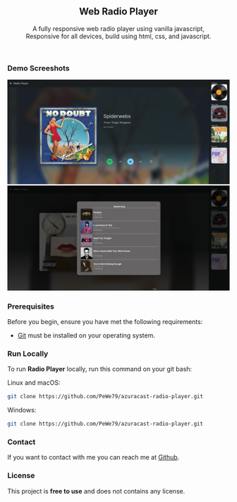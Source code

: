 <div align="center">
  <h2 align="center">Web Radio Player</h2>

  A fully responsive web radio player using vanilla javascript, <br />Responsive for all devices, build using html, css, and javascript.

  <!-- <a href="https://PeWe79.github.io/azuracast-radio-player/"><strong>➥ Live Demo</strong></a> -->

</div>

<br />

### Demo Screeshots

![Radio Player Desktop Demo](./readme-images/desktop.png "Desktop Demo")
![Radio Player Desktop Demo](./readme-images/desktop_2.png "Desktop Demo")

### Prerequisites

Before you begin, ensure you have met the following requirements:

* [Git](https://git-scm.com/downloads "Download Git") must be installed on your operating system.

### Run Locally

To run **Radio Player** locally, run this command on your git bash:

Linux and macOS:

```bash
git clone https://github.com/PeWe79/azuracast-radio-player.git
```

Windows:

```bash
git clone https://github.com/PeWe79/azuracast-radio-player.git
```

### Contact

If you want to contact with me you can reach me at [Github](https://www.github,.com.com/PeWe79).

### License

This project is **free to use** and does not contains any license.
